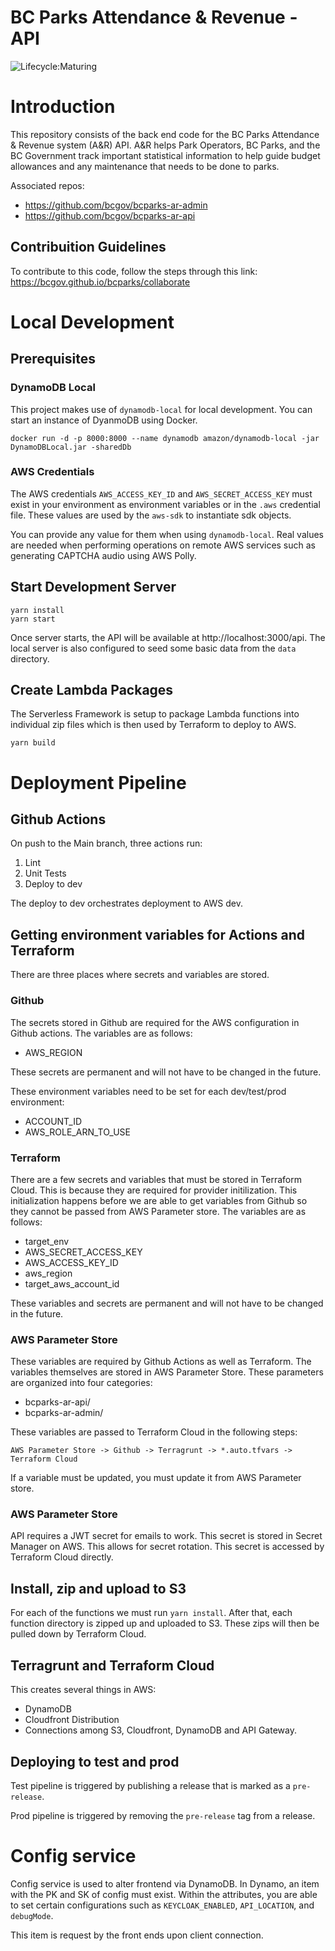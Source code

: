 # BC Parks Attendance & Revenue - API
![Lifecycle:Maturing](https://img.shields.io/badge/Lifecycle-Maturing-007EC6)


# Introduction

This repository consists of the back end code for the BC Parks Attendance & Revenue system (A&R) API. A&R helps Park Operators, BC Parks, and the BC Government track important statistical information to help guide budget allowances and any maintenance that needs to be done to parks.

Associated repos:

- https://github.com/bcgov/bcparks-ar-admin
- https://github.com/bcgov/bcparks-ar-api



## Contribuition Guidelines

To contribute to this code, follow the steps through this link: https://bcgov.github.io/bcparks/collaborate 



# Local Development

## Prerequisites

### DynamoDB Local

This project makes use of `dynamodb-local` for local development. You can start an instance of DyanmoDB using Docker.

```
docker run -d -p 8000:8000 --name dynamodb amazon/dynamodb-local -jar DynamoDBLocal.jar -sharedDb
```

### AWS Credentials

The AWS credentials `AWS_ACCESS_KEY_ID` and `AWS_SECRET_ACCESS_KEY` must exist in your environment as environment variables or in the `.aws` credential file. These values are used by the `aws-sdk` to instantiate sdk objects.

You can provide any value for them when using `dynamodb-local`. Real values are needed when performing operations on remote AWS services such as generating CAPTCHA audio using AWS Polly.

## Start Development Server

```
yarn install
yarn start
```

Once server starts, the API will be available at http://localhost:3000/api. The local server is also configured to seed some basic data from the `data` directory.

## Create Lambda Packages

The Serverless Framework is setup to package Lambda functions into individual zip files which is then used by Terraform to deploy to AWS.

```
yarn build
```

# Deployment Pipeline

## Github Actions

On push to the Main branch, three actions run:

1. Lint
2. Unit Tests
3. Deploy to dev

The deploy to dev orchestrates deployment to AWS dev.

## Getting environment variables for Actions and Terraform

There are three places where secrets and variables are stored.

### Github

The secrets stored in Github are required for the AWS configuration in Github actions. The variables are as follows:

- AWS_REGION

These secrets are permanent and will not have to be changed in the future.

These environment variables need to be set for each dev/test/prod environment:

- ACCOUNT_ID
- AWS_ROLE_ARN_TO_USE


### Terraform

There are a few secrets and variables that must be stored in Terraform Cloud. This is because they are required for provider initilization. This initialization happens before we are able to get variables from Github so they cannot be passed from AWS Parameter store. The variables are as follows:

- target_env
- AWS_SECRET_ACCESS_KEY
- AWS_ACCESS_KEY_ID
- aws_region
- target_aws_account_id

These variables and secrets are permanent and will not have to be changed in the future.

### AWS Parameter Store

These variables are required by Github Actions as well as Terraform. The variables themselves are stored in AWS Parameter Store. These parameters are organized into four categories:

- bcparks-ar-api/
- bcparks-ar-admin/

These variables are passed to Terraform Cloud in the following steps:

```
AWS Parameter Store -> Github -> Terragrunt -> *.auto.tfvars -> Terraform Cloud
```

If a variable must be updated, you must update it from AWS Parameter store.

### AWS Parameter Store

API requires a JWT secret for emails to work. This secret is stored in Secret Manager on AWS. This allows for secret rotation. This secret is accessed by Terraform Cloud directly.

## Install, zip and upload to S3

For each of the functions we must run `yarn install`. After that, each function directory is zipped up and uploaded to S3. These zips will then be pulled down by Terraform Cloud.

## Terragrunt and Terraform Cloud

This creates several things in AWS:

- DynamoDB
- Cloudfront Distribution
- Connections among S3, Cloudfront, DynamoDB and API Gateway.

## Deploying to test and prod

Test pipeline is triggered by publishing a release that is marked as a `pre-release`.

Prod pipeline is triggered by removing the `pre-release` tag from a release.

# Config service

Config service is used to alter frontend via DynamoDB. In Dynamo, an item with the PK and SK of config must exist. Within the attributes, you are able to set certain configurations such as `KEYCLOAK_ENABLED`, `API_LOCATION`, and `debugMode`.

This item is request by the front ends upon client connection.
